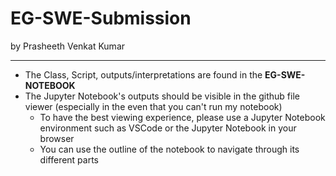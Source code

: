 # EG-SWE-Submission

by Prasheeth Venkat Kumar

---

- The Class, Script, outputs/interpretations are found in the **EG-SWE-NOTEBOOK**
- The Jupyter Notebook's outputs should be visible in the github file viewer (especially in the even that you can't run my notebook)
  - To have the best viewing experience, please use a Jupyter Notebook environment such as VSCode or the Jupyter Notebook in your browser
  - You can use the outline of the notebook to navigate through its different parts

